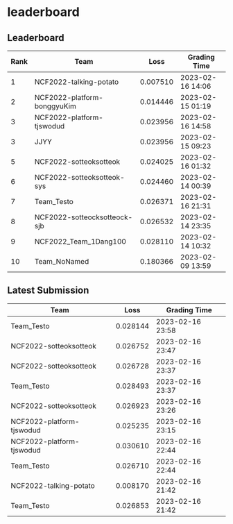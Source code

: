
# leaderboard
## Leaderboard
|Rank|Team|Loss|Grading Time|
|----|----|----|------------|
|1|NCF2022-talking-potato|0.007510|2023-02-16 14:06|
|2|NCF2022-platform-bonggyuKim|0.014446|2023-02-15 01:19|
|3|NCF2022-platform-tjswodud|0.023956|2023-02-16 14:58|
|3|JJYY|0.023956|2023-02-15 09:23|
|5|NCF2022-sotteoksotteok|0.024025|2023-02-16 01:32|
|6|NCF2022-sotteoksotteok-sys|0.024460|2023-02-14 00:39|
|7|Team_Testo|0.026371|2023-02-16 21:31|
|8|NCF2022-sotteocksotteock-sjb|0.026532|2023-02-14 23:35|
|9|NCF2022_Team_1Dang100|0.028110|2023-02-14 10:32|
|10|Team_NoNamed|0.180366|2023-02-09 13:59|

## Latest Submission
|Team|Loss|Grading Time|
|----|----|------------|
|Team_Testo|0.028144|2023-02-16 23:58|
|NCF2022-sotteoksotteok|0.026752|2023-02-16 23:47|
|NCF2022-sotteoksotteok|0.026728|2023-02-16 23:37|
|Team_Testo|0.028493|2023-02-16 23:37|
|NCF2022-sotteoksotteok|0.026923|2023-02-16 23:26|
|NCF2022-platform-tjswodud|0.025235|2023-02-16 23:15|
|NCF2022-platform-tjswodud|0.030610|2023-02-16 22:44|
|Team_Testo|0.026710|2023-02-16 22:44|
|NCF2022-talking-potato|0.008170|2023-02-16 21:42|
|Team_Testo|0.026853|2023-02-16 21:42|
